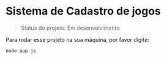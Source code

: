 <h1>Sistema de Cadastro de jogos</h1>

> Status do projeto: Em desenvolvimento

Para rodar esse projeto na sua máquina, por favor digite:

```
node app.js
```

